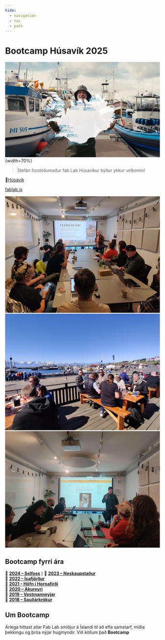 ```yaml
---
hide:
  - navigation
  - toc
  - path
---
```


# Bootcamp Húsavík 2025

![velkomin](assets/img/index/velkomin_comp.jpg){width=70%}

> Stefán forstöðumaður fab Lab Húsavíkur býður ykkur velkomin! 

📍[Húsavík](https://maps.app.goo.gl/7h69oiuoJvUz5X8i9)

[fablab.is](https://fablab.is/)

![alt text](assets/img/index/intro_compressed.jpg)
![alt text](assets/img/index/matur_compressed.jpg)
![alt text](assets/img/index/qc_compressed.jpg)

## Bootcamp fyrri ára

📍 **[2024 – Selfoss](https://fab-lab-island.github.io/fli-bootcamp-2024/)**  )
📍 **[2023 – Neskaupstaður](https://fab-lab-island.github.io/fli-bootcamp-2023/)**  
📍 **[2022 – Ísafjörður]()**<br>
📍 **[2021 – Höfn í Hornafirði]()**<br>
📍 **[2020 – Akureyri]()**<br>
📍 **[2019 – Vestmanneyjar]()**<br>
📍 **[2018 – Sauðárkrókur]()**<br>

## Um Bootcamp

Árlega hittast allar Fab Lab smiðjur á Íslandi til að efla samstarf, miðla þekkingu og þróa nýjar hugmyndir. Við köllum það **Bootcamp**
